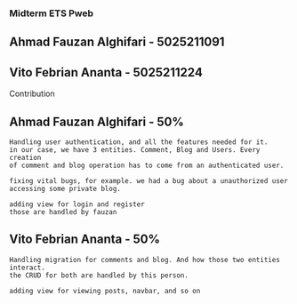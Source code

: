 ### Midterm ETS Pweb
## Ahmad Fauzan Alghifari - 5025211091
## Vito Febrian Ananta    - 5025211224


Contribution 
## Ahmad Fauzan Alghifari - 50%
    Handling user authentication, and all the features needed for it. 
    in our case, we have 3 entities. Comment, Blog and Users. Every creation
    of comment and blog operation has to come from an authenticated user.

    fixing vital bugs, for example. we had a bug about a unauthorized user
    accessing some private blog. 
    
    adding view for login and register
    those are handled by fauzan
## Vito Febrian Ananta - 50%
    Handling migration for comments and blog. And how those two entities interact.
    the CRUD for both are handled by this person. 

    adding view for viewing posts, navbar, and so on
